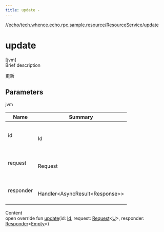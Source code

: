 ```yaml
---
title: update -
---
```

//[echo](../../index.md)/[tech.whence.echo.rpc.sample.resource](../index.md)/[ResourceService](index.md)/[update](update.md)



# update  
[jvm]  
Brief description  


更新



## Parameters  
  
jvm  
  
|  Name|  Summary| 
|---|---|
| id| <br><br>Id<br><br>
| request| <br><br>Request<U><br><br>
| responder| <br><br>Handler<AsyncResult<Response<Empty>>><br><br>
  
  
Content  
open override fun [update](update.md)(id: [Id](../../tech.whence.echo.rpc.request/-id/index.md), request: [Request](../../tech.whence.echo.rpc.request/-request/index.md)<[U](index.md)>, responder: [Responder](../../tech.whence.echo.rpc/index.md#tech.whence.echo.rpc/Responder///PointingToDeclaration/)<[Empty](../../tech.whence.echo.rpc.payload/-empty/index.md)>)  



